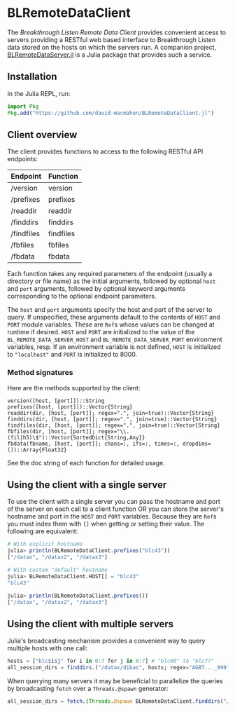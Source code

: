 # BLRemoteDataClient

The *Breakthrough Listen Remote Data Client* provides convenient access to
servers providing a RESTful web based interface to Breakthrough Listen data
stored on the hosts on which the servers run.  A companion project,
[BLRemoteDataServer.jl](
https://github.com/david-macmahon/BLRemoteDataServer.jl) is a Julia package that
provides such a service.

## Installation

In the Julia REPL, run:

```julia
import Pkg
Pkg.add("https://github.com/david-macmahon/BLRemoteDataClient.jl")
```

## Client overview

The client provides functions to access to the following RESTful API endpoints:

| Endpoint  | Function  |
|:----------|:----------|
|/version   | version   |
|/prefixes  | prefixes  |
|/readdir   | readdir   |
|/finddirs  | finddirs  |
|/findfiles | findfiles |
|/fbfiles   | fbfiles   |
|/fbdata    | fbdata    |

Each function takes any required parameters of the endpoint (usually a directory
or file name) as the initial arguments, followed by optional `host` and `port`
arguments, followed by optional keyword arguments corresponding to the optional
endpoint parameters.

The `host` and `port` arguments specify the host and port of the server to
query.  If unspecified, these arguments default to the contents of `HOST` and
`PORT` module variables.  These are `Ref`s whose values can be changed at
runtime if desired.  `HOST` and `PORT` are initialized to the value of the
`BL_REMOTE_DATA_SERVER_HOST` and `BL_REMOTE_DATA_SERVER_PORT` environment
variables, resp.  If an environment variable is not defined, `HOST` is
initialized to `"localhost"` and `PORT` is initialized to 8000.

### Method signatures

Here are the methods supported by the client:

```
version([host, [port]])::String
prefixes([host, [port]])::Vector{String}
readdir(dir, [host, [port]]; regex=".", join=true)::Vector{String}
finddirs(dir, [host, [port]]; regex=".", join=true)::Vector{String}
findfiles(dir, [host, [port]]; regex=".", join=true)::Vector{String}
fbfiles(dir, [host, [port]]; regex="\\.(fil|h5)\$")::Vector{SortedDict{String,Any}}
fbdata(fbname, [host, [port]]; chans=:, ifs=:, times=:, dropdims=())::Array{Float32}
```

See the doc string of each function for detailed usage.

## Using the client with a single server

To use the client with a single server you can pass the hostname and port of the
server on each call to a client function OR you can store the server's hostname
and port in the `HOST` and `PORT` variables.  Because they are `Ref`s you must
index them with `[]` when getting or setting their value.  The following are
equivalent:

```julia
# With explicit hostname
julia> println(BLRemoteDataClient.prefixes("blc43"))
["/datax", "/datax2", "/datax3"]

# With custom "default" hostname
julia> BLRemoteDataClient.HOST[] = "blc43"
"blc43"

julia> println(BLRemoteDataClient.prefixes())
["/datax", "/datax2", "/datax3"]
```

## Using the client with multiple servers

Julia's broadcasting mechanism provides a convenient way to query multiple hosts
with one call:

```julia
hosts = ["blc$i$j" for i in 0:7 for j in 0:7] # "blc00" to "blc77" 
all_session_dirs = finddirs.("/datax/dibas", hosts; regex="AGBT..._999")
```

When querying many servers it may be beneficial to parallelize the queries by
broadcasting `fetch` over a `Threads.@spawn` generator:

```julia
all_session_dirs = fetch.(Threads.@spawn BLRemoteDataClient.finddirs("/datax/dibas", h, regex="AGBT..._999") for h in hosts)
```
